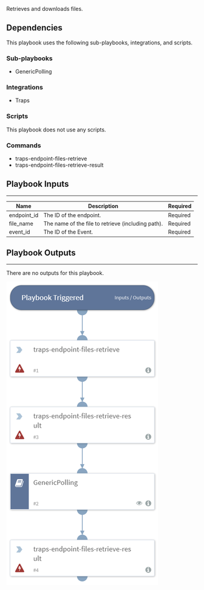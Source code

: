 Retrieves and downloads files.

## Dependencies
This playbook uses the following sub-playbooks, integrations, and scripts.

### Sub-playbooks
* GenericPolling

### Integrations
* Traps

### Scripts
This playbook does not use any scripts.

### Commands
* traps-endpoint-files-retrieve
* traps-endpoint-files-retrieve-result

## Playbook Inputs
---

| **Name** | **Description** |  **Required** |
| --- | --- | --- |  
| endpoint_id | The ID of the endpoint. | Required |
| file_name | The name of the file to retrieve (including path). | Required |
| event_id | The ID of the Event. | Required |

## Playbook Outputs
---
There are no outputs for this playbook.

![Traps_Retrieve_And_Download_FIles](https://github.com/ElazarK/content-docs/blob/master/images/playbooks/Traps_Retrieve_And_Download_FIles.png)
